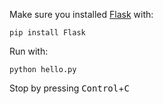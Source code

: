 Make sure you installed [Flask](http://flask.pocoo.org/) with:
```
pip install Flask
```

Run with:
```
python hello.py
```

Stop by pressing <kbd>Control</kbd>+<kbd>C</kbd>

